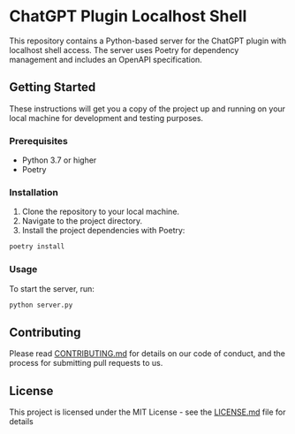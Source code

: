 # ChatGPT Plugin Localhost Shell

This repository contains a Python-based server for the ChatGPT plugin with localhost shell access. The server uses Poetry for dependency management and includes an OpenAPI specification.

## Getting Started

These instructions will get you a copy of the project up and running on your local machine for development and testing purposes.

### Prerequisites

- Python 3.7 or higher
- Poetry

### Installation

1. Clone the repository to your local machine.
2. Navigate to the project directory.
3. Install the project dependencies with Poetry:

```bash
poetry install
```

### Usage

To start the server, run:

```bash
python server.py
```

## Contributing

Please read [CONTRIBUTING.md](CONTRIBUTING.md) for details on our code of conduct, and the process for submitting pull requests to us.

## License

This project is licensed under the MIT License - see the [LICENSE.md](LICENSE.md) file for details
